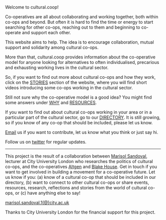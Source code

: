 Welcome to cultural.coop! 

Co-operatives are all about collaborating and working together, both within co-ops and beyond. But often it is hard to find the time or energy to start searching for other co-ops, reaching out to them and beginning to co-operate and support each other.

This website aims to help. The idea is to encourage collaboration, mutual support and solidarity among cultural co-ops. 

More than that, cultural.coop provides information about the co-operative model for anyone looking for alternatives to often individualised, precarious and exhausting working lives in the cultural sector. 

So, if you want to find out more about cultural co-ops and how they work, click on the [STORIES](http://cultural.coop/stories) section of the website, where you will find short videos introducing some co-ops working in the cultural sector. 

Still not sure why the co-operative model is a good idea?  You might find some answers under [WHY](http://cultural.coop/why) and [RESOURCES](http://cultural.coop/resources). 

If you want to find out about cultural co-ops working in your area or in a particular part of the cultural sector, go to our [DIRECTORY](http://cultural.coop/directory). It is still growing, so if you know of any co-op that should be included, please let us know. 

[Email](http://cultural.coop/contact) us if you want to contribute, let us know what you think or just say hi.

Follow us on [twitter](https://twitter.com/CulturalCoops) for regular updates.

---

This project is the result of a collaboration between [Marisol Sandoval](https://www.city.ac.uk/people/academics/marisol-sandoval), lecturer at City University London who researches the politics of cultural co-ops, and the co-operatives [Altgen](http://www.altgen.org.uk/) and [Blake House](http://blake.house/). Get in touch if you want to get involved in building a movement for a co-operative future. Let us know if you: (a) know of a cultural co-op that should be included in our directory, (b) want to connect to other cultural co-ops or share events, resources, research, reflections and stories from the world of cultural co-ops, or (c) have anything else to say!

[marisol.sandoval.1(@)city.ac.uk](mailto:marisol.sandoval@city.ac.uk)

Thanks to City University London for the financial support for this project.
